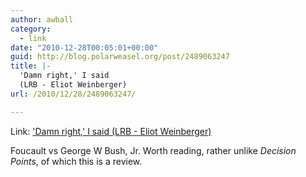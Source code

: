 ```yaml
---
author: awball
category:
  - link
date: "2010-12-28T00:05:01+00:00"
guid: http://blog.polarweasel.org/post/2489063247
title: |-
  'Damn right,' I said
  (LRB - Eliot Weinberger)
url: /2010/12/28/2489063247/

---
```

Link: ['Damn right,' I said \(LRB - Eliot Weinberger)](http://www.lrb.co.uk/v33/n01/eliot-weinberger/damn-right-i-said/print)

Foucault vs George W Bush, Jr. Worth reading, rather unlike _Decision Points_, of which this is a review.
